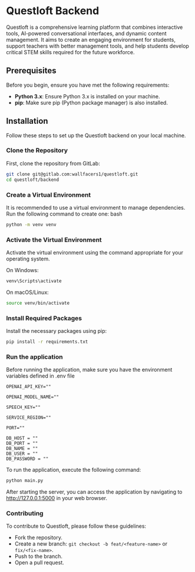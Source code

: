 # Questloft Backend

Questloft is a comprehensive learning platform that combines interactive tools, AI-powered conversational interfaces, and dynamic content management. It aims to create an engaging environment for students, support teachers with better management tools, and help students develop critical STEM skills required for the future workforce.

## Prerequisites

Before you begin, ensure you have met the following requirements:

- **Python 3.x**: Ensure Python 3.x is installed on your machine.
- **pip**: Make sure pip (Python package manager) is also installed.

## Installation

Follow these steps to set up the Questloft backend on your local machine.

### Clone the Repository

First, clone the repository from GitLab:

```bash
git clone git@gitlab.com:wallfacers1/questloft.git
cd questloft/backend
```

### Create a Virtual Environment
It is recommended to use a virtual environment to manage dependencies. Run the following command to create one:
bash
```bash
python -m venv venv
```
### Activate the Virtual Environment
Activate the virtual environment using the command appropriate for your operating system.

On Windows:
```bash
venv\Scripts\activate
```

On macOS/Linux:
```bash
source venv/bin/activate
```

### Install Required Packages
Install the necessary packages using pip:
```bash
pip install -r requirements.txt
```


### Run the application
Before running the application, make sure you have the environment variables defined in .env file
```
OPENAI_API_KEY=""

OPENAI_MODEL_NAME=""

SPEECH_KEY=""

SERVICE_REGION=""

PORT=""

DB_HOST = ""
DB_PORT = ""
DB_NAME = ""
DB_USER = "" 
DB_PASSWORD = "" 

```


To run the application, execute the following command:

```bash
python main.py
```


After starting the server, you can access the application by navigating to http://127.0.0.1:5000 in your web browser.


### Contributing

To contribute to Questloft, please follow these guidelines:

- Fork the repository.
- Create a new branch: `git checkout -b feat/<feature-name>` or `fix/<fix-name>`.
- Push to the branch.
- Open a pull request.

